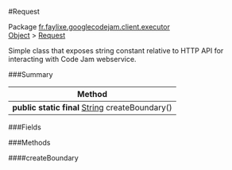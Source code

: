 #Request

Package [fr.faylixe.googlecodejam.client.executor](https://github.com/Faylixe/googlecodejam-client/blob/master/fr/faylixe/googlecodejam/client/executor)<br>
[Object]() > [Request]()

<p>Simple class that exposes string constant
 relative to HTTP API for interacting with
 Code Jam webservice.</p>

###Summary


| Method |
| --- |
| **public static final** [String]() createBoundary() |

###Fields


###Methods

####createBoundary


